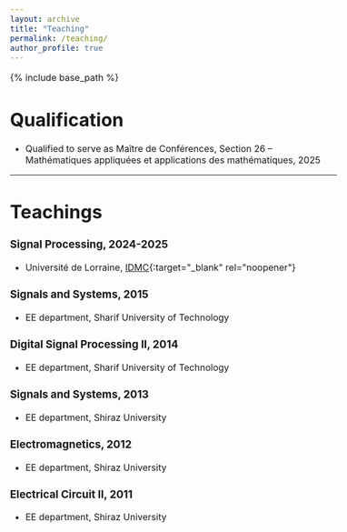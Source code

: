 ```yaml
---
layout: archive
title: "Teaching"
permalink: /teaching/
author_profile: true
---
```


<style type="text/css"> body{ font-size: 12pt; } </style>

{% include base_path %}

<!-- * ## [Machine Learning](https://sites.google.com/site/marianneclausel/home/lectures-2021-2022/m1-nlp-sco?authuser=0){:target="_blank" rel="noopener"}

  * 2021, 2022, [IDMC](https://idmc.univ-lorraine.fr/){:target="_blank" rel="noopener"}

* ## [Statistics and Probability](https://sites.google.com/site/marianneclausel/home/lectures-2021-2022/m1-nlp-sco?authuser=0){:target="_blank" rel="noopener"}

  * 2021, [IDMC](https://idmc.univ-lorraine.fr/){:target="_blank" rel="noopener"}

* ## [Advanced Artificial Intelligence](https://telecomnancy.univ-lorraine.fr/training/3eme-annee/?lang=en){:target="_blank" rel="noopener"}

  * 2022, [Telecom Nancy](https://telecomnancy.univ-lorraine.fr/?lang=en){:target="_blank" rel="noopener"} -->


# Qualification

  * Qualified to serve as Maître de Conférences, Section 26 – Mathématiques appliquées et applications des mathématiques, 2025

---

# Teachings

### Signal Processing, 2024-2025

  * Université de Lorraine, [IDMC](https://idmc.univ-lorraine.fr/){:target="_blank" rel="noopener"}

### Signals and Systems, 2015

  * EE department, Sharif University of Technology

### Digital Signal Processing II, 2014

  * EE department, Sharif University of Technology

### Signals and Systems, 2013

  * EE department, Shiraz University

### Electromagnetics, 2012

  * EE department, Shiraz University

### Electrical Circuit II, 2011

  * EE department, Shiraz University


